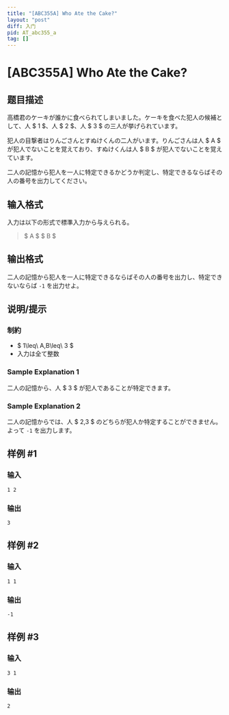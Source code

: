 ```yaml
---
title: "[ABC355A] Who Ate the Cake?"
layout: "post"
diff: 入门
pid: AT_abc355_a
tag: []
---
```


# [ABC355A] Who Ate the Cake?

## 题目描述

[problemUrl]: https://atcoder.jp/contests/abc355/tasks/abc355_a

高橋君のケーキが誰かに食べられてしまいました。ケーキを食べた犯人の候補として、人 $ 1 $、人 $ 2 $、人 $ 3 $ の三人が挙げられています。

犯人の目撃者はりんごさんとすぬけくんの二人がいます。りんごさんは人 $ A $ が犯人でないことを覚えており、すぬけくんは人 $ B $ が犯人でないことを覚えています。

二人の記憶から犯人を一人に特定できるかどうか判定し、特定できるならばその人の番号を出力してください。

## 输入格式

入力は以下の形式で標準入力から与えられる。

> $ A $ $ B $

## 输出格式

二人の記憶から犯人を一人に特定できるならばその人の番号を出力し、特定できないならば `-1` を出力せよ。

## 说明/提示

### 制約

- $ 1\leq\ A,B\leq\ 3 $
- 入力は全て整数
 
### Sample Explanation 1

二人の記憶から、人 $ 3 $ が犯人であることが特定できます。

### Sample Explanation 2

二人の記憶からでは、人 $ 2,3 $ のどちらが犯人か特定することができません。よって `-1` を出力します。

## 样例 #1

### 输入

```
1 2
```

### 输出

```
3
```

## 样例 #2

### 输入

```
1 1
```

### 输出

```
-1
```

## 样例 #3

### 输入

```
3 1
```

### 输出

```
2
```

